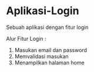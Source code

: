 # Aplikasi-Login
Sebuah aplikasi dengan fitur login

Alur Fitur Login :
1. Masukan email dan password
2. Memvalidasi masukan
5. Menampilkan halaman home
